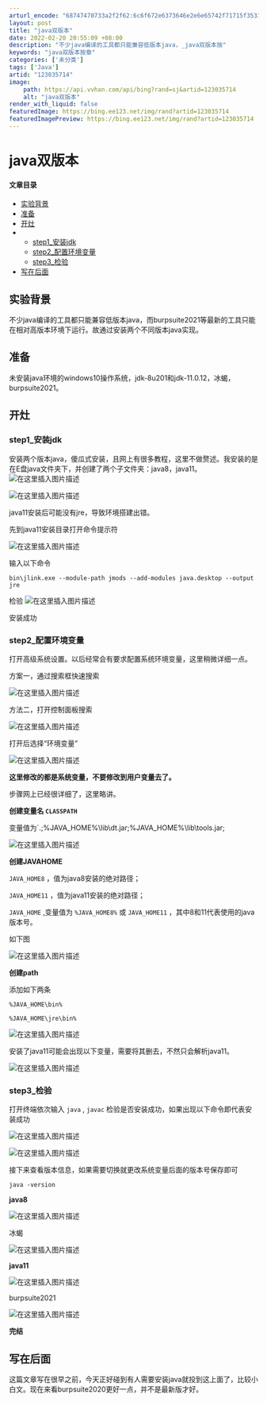 ```yaml
---
arturl_encode: "68747470733a2f2f62:6c6f672e6373646e2e6e65742f71715f35313635323430302f:61727469636c652f64657461696c732f313233303335373134"
layout: post
title: "java双版本"
date: 2022-02-20 20:55:09 +08:00
description: "不少java编译的工具都只能兼容低版本java，_java双版本按"
keywords: "java双版本按章"
categories: ['未分类']
tags: ['Java']
artid: "123035714"
image:
    path: https://api.vvhan.com/api/bing?rand=sj&artid=123035714
    alt: "java双版本"
render_with_liquid: false
featuredImage: https://bing.ee123.net/img/rand?artid=123035714
featuredImagePreview: https://bing.ee123.net/img/rand?artid=123035714
---
```


# java双版本

#### 文章目录

* [实验背景](#_1)
* [准备](#_4)
* [开灶](#_7)
* + [step1_安装jdk](#step1_jdk_8)
  + [step2_配置环境变量](#step2__19)
  + [step3_检验](#step3__50)
* [写在后面](#_70)

## 实验背景

不少java编译的工具都只能兼容低版本java，而burpsuite2021等最新的工具只能在相对高版本环境下运行。故通过安装两个不同版本java实现。

## 准备

未安装java环境的windows10操作系统，jdk-8u201和jdk-11.0.12，冰蝎，burpsuite2021。

## 开灶

### step1_安装jdk

安装两个版本java，傻瓜式安装，且网上有很多教程，这里不做赘述。我安装的是在E盘java文件夹下，并创建了两个子文件夹：java8，java11。
![在这里插入图片描述](https://i-blog.csdnimg.cn/blog_migrate/f4bb9dadf74468cbd20148ee8e9734a3.png#pic_center)
  
![在这里插入图片描述](https://i-blog.csdnimg.cn/blog_migrate/74224460f1244fc31cb59c2b34fa12bc.png#pic_center)
  
java11安装后可能没有jre，导致环境搭建出错。
  
先到java11安装目录打开命令提示符
  
![在这里插入图片描述](https://i-blog.csdnimg.cn/blog_migrate/c69a27fe1785755f95d8f00aa48aa697.png#pic_center)
  
输入以下命令
  
`bin\jlink.exe --module-path jmods --add-modules java.desktop --output jre`
  
检验
![在这里插入图片描述](https://i-blog.csdnimg.cn/blog_migrate/f803b8b0ac84fea21e8960c351510410.png#pic_center)
  
安装成功

### step2_配置环境变量

打开高级系统设置。以后经常会有要求配置系统环境变量，这里稍微详细一点。
  
方案一，通过搜索框快速搜索
  
![在这里插入图片描述](https://i-blog.csdnimg.cn/blog_migrate/a562379474972622edd1e99d28b31cd2.png#pic_center)
  
方法二，打开控制面板搜索
  
![在这里插入图片描述](https://i-blog.csdnimg.cn/blog_migrate/455b1e4686fc209d1978b20fb287cb5f.png#pic_center)

打开后选择“环境变量”
  
![在这里插入图片描述](https://i-blog.csdnimg.cn/blog_migrate/d6bf4e74fcf4a29cbe7847c8d27a30e7.png#pic_center)

**这里修改的都是系统变量，不要修改到用户变量去了。**
  
步骤网上已经很详细了，这里略讲。

**创建变量名
`CLASSPATH`**
  
变量值为`.;%JAVA_HOME%\lib\dt.jar;%JAVA_HOME%\lib\tools.jar;
  
![在这里插入图片描述](https://i-blog.csdnimg.cn/blog_migrate/c1bd16c3158358b3850e393fed2a3c02.png#pic_center)

**创建JAVAHOME**
  
`JAVA_HOME8`
，值为java8安装的绝对路径；
  
`JAVA_HOME11`
，值为java11安装的绝对路径；
  
`JAVA_HOME`
,变量值为
`%JAVA_HOME8%`
或
`JAVA_HOME11`
，其中8和11代表使用的java版本号。
  
如下图
  
![在这里插入图片描述](https://i-blog.csdnimg.cn/blog_migrate/1f58236a39fa3d27afcc343d14413e67.png#pic_center)

**创建path**
  
添加如下两条
  
`%JAVA_HOME\bin%`
  
`%JAVA_HOME\jre\bin%`
  
![在这里插入图片描述](https://i-blog.csdnimg.cn/blog_migrate/7e6541abee1b8edffacd70772226ce8b.png#pic_center)
  
安装了java11可能会出现以下变量，需要将其删去，不然只会解析java11。
  
![在这里插入图片描述](https://i-blog.csdnimg.cn/blog_migrate/7916d3fb51e02048ea154e84a1e47974.png#pic_center)

### step3_检验

打开终端依次输入
`java`
,
`javac`
检验是否安装成功，如果出现以下命令即代表安装成功
  
![在这里插入图片描述](https://i-blog.csdnimg.cn/blog_migrate/1e63984fc72e9150171220c232dcdb4d.png#pic_center)
  
![在这里插入图片描述](https://i-blog.csdnimg.cn/blog_migrate/e88033c4667ddb5d78963b012ce51836.png#pic_center)

接下来查看版本信息，如果需要切换就更改系统变量后面的版本号保存即可
  
`java -version`
  
**java8**
  
![在这里插入图片描述](https://i-blog.csdnimg.cn/blog_migrate/0e98770c11f49dc80f6d47365e0dd39f.png#pic_center)
  
冰蝎
  
![在这里插入图片描述](https://i-blog.csdnimg.cn/blog_migrate/fd22165de32e2eabdb557ff9d26bd562.png#pic_center)
  
**java11**
  
![在这里插入图片描述](https://i-blog.csdnimg.cn/blog_migrate/a072b15b1e829a512845240dc94bbad0.png#pic_center)
  
burpsuite2021
  
![在这里插入图片描述](https://i-blog.csdnimg.cn/blog_migrate/338b71b13af12aeb81f91af0f3474b98.png#pic_center)
  
**完结**

## 写在后面

这篇文章写在很早之前，今天正好碰到有人需要安装java就投到这上面了，比较小白文。现在来看burpsuite2020更好一点，并不是最新版才好。
